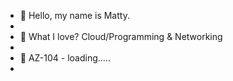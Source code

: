 - 👋 Hello, my name is Matty.
-
- 🌱 What I love? Cloud/Programming & Networking
- 
- 🌱 AZ-104 - loading.....
- 


